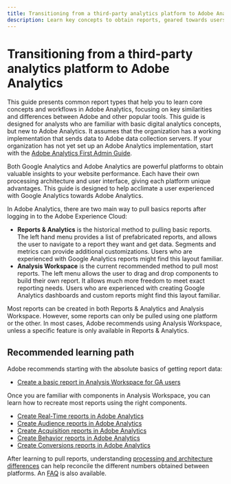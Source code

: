 ```yaml
---
title: Transitioning from a third-party analytics platform to Adobe Analytics
description: Learn key concepts to obtain reports, geared towards users familiar with other platforms, such as Google Analytics.
---
```


# Transitioning from a third-party analytics platform to Adobe Analytics

This guide presents common report types that help you to learn core concepts and workflows in Adobe Analytics, focusing on key similarities and differences between Adobe and other popular tools. This guide is designed for analysts who are familiar with basic digital analytics concepts, but new to Adobe Analytics. It assumes that the organization has a working implementation that sends data to Adobe data collection servers. If your organization has not yet set up an Adobe Analytics implementation, start with the [Adobe Analytics First Admin Guide](/help/admin/admin-console/first-admin-guide.md).

Both Google Analytics and Adobe Analytics are powerful platforms to obtain valuable insights to your website performance. Each have their own processing architecture and user interface, giving each platform unique advantages. This guide is designed to help acclimate a user experienced with Google Analytics towards Adobe Analytics.

In Adobe Analytics, there are two main way to pull basics reports after logging in to the Adobe Experience Cloud:

* **Reports & Analytics** is the historical method to pulling basic reports. The left hand menu provides a list of prefabricated reports, and allows the user to navigate to a report they want and get data. Segments and metrics can provide additional customizations. Users who are experienced with Google Analytics reports might find this layout familiar.
* **Analysis Workspace** is the current recommended method to pull most reports. The left menu allows the user to drag and drop components to build their own report. It allows much more freedom to meet exact reporting needs. Users who are experienced with creating Google Analytics dashboards and custom reports might find this layout familiar.

Most reports can be created in both Reports & Analytics and Analysis Workspace. However, some reports can only be pulled using one platform or the other. In most cases, Adobe recommends using Analysis Workspace, unless a specific feature is only available in Reports & Analytics.

## Recommended learning path

Adobe recommends starting with the absolute basics of getting report data:

* [Create a basic report in Analysis Workspace for GA users](reports/create-report.md)

Once you are familiar with components in Analysis Workspace, you can learn how to recreate most reports using the right components.

* [Create Real-Time reports in Adobe Analytics](reports/realtime-reports.md)
* [Create Audience reports in Adobe Analytics](reports/audience-reports.md)
* [Create Acquisition reports in Adobe Analytics](reports/acquisition-reports.md)
* [Create Behavior reports in Adobe Analytics](reports/behavior-reports.md)
* [Create Conversions reports in Adobe Analytics](reports/conversions-reports.md)

After learning to pull reports, understanding [processing and architecture differences](processing-differences.md) can help reconcile the different numbers obtained between platforms. An [FAQ](faq.md) is also available.

